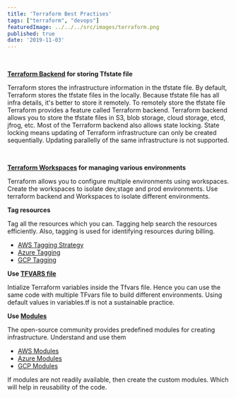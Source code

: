```yaml
---
title: 'Terraform Best Practises'
tags: ["terraform", "devops"]
featuredImage: ../../../src/images/terraform.png
published: true
date: '2019-11-03'
---
```

<br>


<b>[Terraform Backend](https://www.terraform.io/docs/backends/config.html) for storing Tfstate file</b>


Terraform stores the infrastructure information in the tfstate file. By default, Terraform stores the tfstate files in the locally. Because tfstate file has all infra details, it's better to store it remotely. To remotely store the tfstate file Terraform provides a feature called Terraform backend. Terraform backend allows you to store the tfstate files in S3, blob storage, cloud storage, etcd, jfrog, etc. Most of the Terraform backend also allows state locking. State locking means updating of Terraform infrastructure can only be created sequentially. Updating parallelly of the same infrastructure is not supported.

<br>


<b>[Terraform Workspaces](https://www.terraform.io/docs/cloud/workspaces/index.html) for managing various environments</b>

Terraform allows you to configure multiple environments using workspaces. Create the workspaces to isolate dev,stage and prod environments. Use terraform backend and Workspaces to isolate different environments.
<br>


<b>Tag resources</b>

Tag all the resources which you can. Tagging help search the resources efficiently. 
Also, tagging is used for identifying resources during billing.
- [AWS Tagging Strategy](https://aws.amazon.com/answers/account-management/aws-tagging-strategies/)
- [Azure Tagging](https://docs.microsoft.com/en-us/azure/azure-resource-manager/resource-group-using-tags)
- [GCP Tagging](https://acloud.guru/forums/gcp-certified-associate-cloud-engineer/discussion/-L_6TTKxulQgu7XzeqmC/Tags%20vs%20Labels%20vs%20Meta-Data)

<b>Use [TFVARS file](https://www.terraform.io/docs/configuration/variables.html#variable-definitions-tfvars-files)</b>

Intialize Terraform variables inside the Tfvars file. Hence you can use the same code with multiple TFvars file to build different environments. Using default values in variables.tf is not a sustainable practice.
<br>


<b>Use [Modules](https://www.terraform.io/docs/modules/index.html)</b>

The open-source community provides predefined modules for creating infrastructure. Understand and use them
- [AWS Modules](https://github.com/terraform-aws-modules)
- [Azure Modules](https://github.com/search?q=org%3AAzure+terraform&unscoped_q=terraform)
- [GCP Modules](https://github.com/terraform-google-modules)

If modules are not readily available, then create the custom modules. Which will help in reusability of the code.
